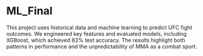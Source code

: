 # ML_Final
This project uses historical data and machine learning to predict UFC fight outcomes. We engineered key features and evaluated models, including XGBoost, which achieved 63% test accuracy. The results highlight both patterns in performance and the unpredictability of MMA as a combat sport.
